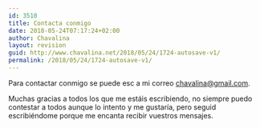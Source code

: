 ```yaml
---
id: 3510
title: Contacta conmigo
date: 2018-05-24T07:17:24+02:00
author: Chavalina
layout: revision
guid: http://www.chavalina.net/2018/05/24/1724-autosave-v1/
permalink: /2018/05/24/1724-autosave-v1/
---
```

Para contactar conmigo se puede esc a mi correo chavalina@gmail.com.

Muchas gracias a todos los que me estáis escribiendo, no siempre puedo contestar a todos aunque lo intento y me gustaría, pero seguid escribiéndome porque me encanta recibir vuestros mensajes.